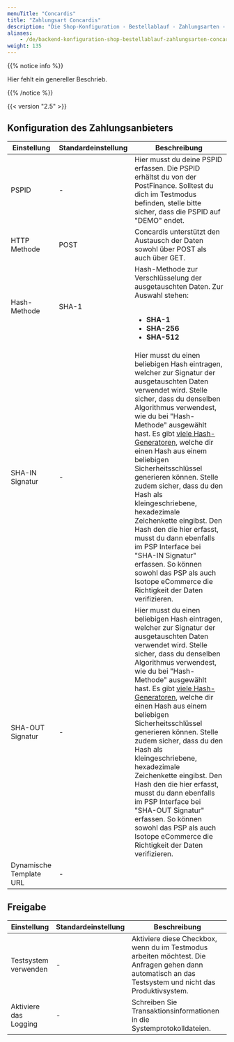 ```yaml
---
menuTitle: "Concardis"
title: "Zahlungsart Concardis"
description: "Die Shop-Konfiguration - Bestellablauf - Zahlungsarten - Concardis."
aliases:
    - /de/backend-konfiguration-shop-bestellablauf-zahlungsarten-concardis/
weight: 135    
---
```



{{% notice info %}}<p>Hier fehlt ein genereller Beschrieb.</p>{{% /notice %}}

{{< version "2.5" >}}

## Konfiguration des Zahlungsanbieters

<table>
	<thead>
		<tr>
			<th>Einstellung</th>
			<th>Standardeinstellung</th>
			<th>Beschreibung</th>
		</tr>
	</thead>
	<tbody>
		<tr>
			<td>PSPID</td>
			<td>-</td>
			<td>Hier musst du deine PSPID erfassen. Die PSPID erhältst du von der PostFinance. Solltest du dich im Testmodus befinden, stelle bitte sicher, dass die PSPID auf "DEMO" endet.</td>
		</tr>
		<tr>
			<td>HTTP Methode</td>
			<td>POST</td>
			<td>Concardis unterstützt den Austausch der Daten sowohl über POST als auch über GET.</td>
		</tr>
		<tr>
			<td>Hash-Methode</td>
			<td>SHA-1</td>
			<td>Hash-Methode zur Verschlüsselung der ausgetauschten Daten. Zur Auswahl stehen:<br><br>
				<ul>
					<li><strong>SHA-1</strong></li>
					<li><strong>SHA-256</strong></li>
					<li><strong>SHA-512</strong></li>
				</ul>
			</td>
		</tr>
		<tr>
            <td>SHA-IN Signatur</td>
            <td>-</td>
			<td>Hier musst du einen beliebigen Hash eintragen, welcher zur Signatur der ausgetauschten Daten verwendet wird. Stelle sicher, dass du denselben Algorithmus verwendest, wie du bei "Hash-Methode" ausgewählt hast. Es gibt <a href="http://hash.online-convert.com">viele Hash-Generatoren</a>, welche dir einen Hash aus einem beliebigen Sicherheitsschlüssel generieren können. Stelle zudem sicher, dass du den Hash als kleingeschriebene, hexadezimale Zeichenkette eingibst. Den Hash den die hier erfasst, musst du dann ebenfalls im PSP Interface bei "SHA-IN Signatur" erfassen. So können sowohl das PSP als auch Isotope eCommerce die Richtigkeit der Daten verifizieren.</td>
		</tr>
        <tr>
            <td>SHA-OUT Signatur</td>
            <td>-</td>
			<td>Hier musst du einen beliebigen Hash eintragen, welcher zur Signatur der ausgetauschten Daten verwendet wird. Stelle sicher, dass du denselben Algorithmus verwendest, wie du bei "Hash-Methode" ausgewählt hast. Es gibt <a href="http://hash.online-convert.com">viele Hash-Generatoren</a>, welche dir einen Hash aus einem beliebigen Sicherheitsschlüssel generieren können. Stelle zudem sicher, dass du den Hash als kleingeschriebene, hexadezimale Zeichenkette eingibst. Den Hash den die hier erfasst, musst du dann ebenfalls im PSP Interface bei "SHA-OUT Signatur" erfassen. So können sowohl das PSP als auch Isotope eCommerce die Richtigkeit der Daten verifizieren.</td>
        </tr>
		<tr>
			<td>Dynamische Template URL</td>
			<td>-</td>
			<td></td>
		</tr>
	</tbody>
</table>

## Freigabe

<table>
	<thead>
		<tr>
			<th>Einstellung</th>
			<th>Standardeinstellung</th>
			<th>Beschreibung</th>
		</tr>
	</thead>
	<tbody>
		<tr>
			<td>Testsystem verwenden</td>
			<td>-</td>
			<td>Aktiviere diese Checkbox, wenn du im Testmodus arbeiten möchtest. Die Anfragen gehen dann automatisch an das Testsystem und nicht das Produktivsystem.</td>
		</tr>
		<tr>
			<td>Aktiviere das Logging</td>
			<td>-</td>
			<td>Schreiben Sie Transaktionsinformationen in die Systemprotokolldateien.</td>
		</tr>
	</tbody>
</table>
